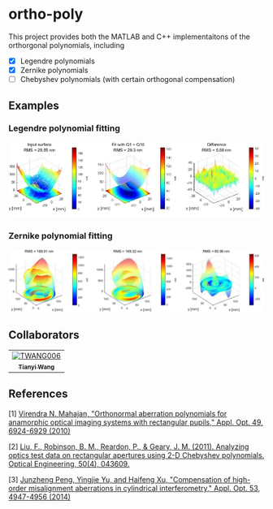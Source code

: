 # ortho-poly

This project provides both the MATLAB and C++ implementaitons of the orthorgonal polynomials, including
  - [x] Legendre polynomials
  - [x] Zernike polynomials
  - [ ] Chebyshev polynomials (with certain orthogonal compensation)

## Examples
### Legendre polynomial fitting
![Legendre polynomial fitting example](/images/legendre_fitting_example.jpg)

### Zernike polynomial fitting
![Zernike polynomial fitting example](/images/zernike_fitting_example.jpg)

## Collaborators
<!-- readme: collaborators -start -->
<table>
<tr>
    <td align="center">
        <a href="https://github.com/TWANG006">
            <img src="https://avatars.githubusercontent.com/u/10113392?v=4" width="100;" alt="TWANG006"/>
            <br />
            <sub><b>Tianyi Wang</b></sub>
        </a>
    </td></tr>
</table>
<!-- readme: collaborators -end -->

## References
[1] [Virendra N. Mahajan, "Orthonormal aberration polynomials for anamorphic optical imaging systems with rectangular pupils," Appl. Opt. 49, 6924-6929 (2010)](https://doi.org/10.1364/AO.49.006924)

[2] [Liu, F., Robinson, B. M., Reardon, P., & Geary, J. M. (2011). Analyzing optics test data on rectangular apertures using 2-D Chebyshev polynomials. Optical Engineering, 50(4), 043609.](https://www.spiedigitallibrary.org/journals/optical-engineering/volume-50/issue-04/043609/Analyzing-optics-test-data-on-rectangular-apertures-using-2-D/10.1117/1.3569692.pdf)

[3] [Junzheng Peng, Yingjie Yu, and Haifeng Xu, "Compensation of high-order misalignment aberrations in cylindrical interferometry," Appl. Opt. 53, 4947-4956 (2014)](https://doi.org/10.1364/AO.53.004947)

